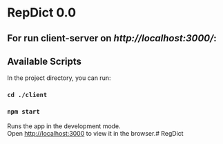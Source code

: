# RepDict 0.0

## For run client-server on *http://localhost:3000/*:

## Available Scripts

In the project directory, you can run:

### `cd ./client`
### `npm start`

Runs the app in the development mode.\
Open [http://localhost:3000](http://localhost:3000) to view it in the browser.#   R e g D i c t  
 